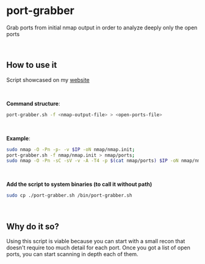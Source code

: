 # port-grabber
Grab ports from initial nmap output in order to analyze deeply only the open ports 

<br/>

## How to use it
Script showcased on my [website](https://chronossec.site/port-grabber-325348de8b7a4d6bbab91c8161e19e88)

<br/>

**Command structure**:
```bash
port-grabber.sh -f <nmap-output-file> > <open-ports-file>
```

<br/>

**Example**:
```bash
sudo nmap -O -Pn -p- -v $IP -oN nmap/nmap.init;
port-grabber.sh -f nmap/nmap.init > nmap/ports;
sudo nmap -O -Pn -sC -sV -v -A -T4 -p $(cat nmap/ports) $IP -oN nmap/nmap.alltcp
```

<br/>

**Add the script to system binaries (to call it without path)**
```bash
sudo cp ./port-grabber.sh /bin/port-grabber.sh  
```

<br/>

## Why do it so?
Using this script is viable because you can start with a small recon that doesn't require too much detail for each port.
Once you got a list of open ports, you can start scanning in depth each of them.


